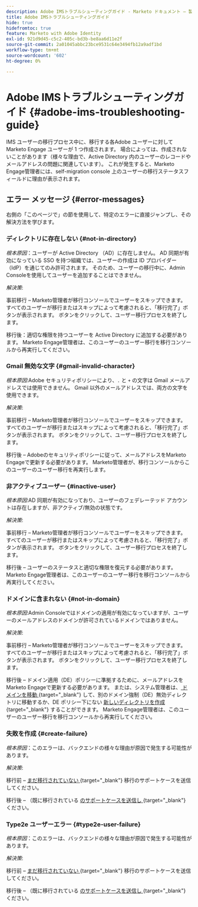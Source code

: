 ```yaml
---
description: Adobe IMSトラブルシューティングガイド - Marketo ドキュメント – 製品ドキュメント
title: Adobe IMSトラブルシューティングガイド
hide: true
hidefromtoc: true
feature: Marketo with Adobe Identity
exl-id: 921d9d45-c5c2-405c-bd3b-be8aa6d11e2f
source-git-commit: 2a01045abbc23bce9531c64e3494fb12a9adf1bd
workflow-type: tm+mt
source-wordcount: '602'
ht-degree: 0%

---
```


# Adobe IMSトラブルシューティングガイド {#adobe-ims-troubleshooting-guide}

IMS ユーザーの移行プロセス中に、移行する各Adobe ユーザーに対してMarketo Engage ユーザーが 1 つ作成されます。 場合によっては、作成されないことがあります（様々な理由で、Active Directory 内のユーザーのレコードやメールアドレスの問題に関連しています）。 これが発生すると、Marketo Engage管理者には、self-migration console 上のユーザーの移行ステータスフィールドに理由が表示されます。

## エラー メッセージ {#error-messages}

右側の「このページで」の節を使用して、特定のエラーに直接ジャンプし、その解決方法を学びます。

### ディレクトリに存在しない {#not-in-directory}

_根本原因_：ユーザーが Active Directory （AD）に存在しません。 AD 同期が有効になっている SSO を持つ組織では、ユーザーの作成は ID プロバイダー（IdP）を通じてのみ許可されます。 そのため、ユーザーの移行中に、Admin Consoleを使用してユーザーを追加することはできません。

_解決策_:

事前移行 – Marketo管理者が移行コンソールでユーザーをスキップできます。 すべてのユーザーが移行またはスキップによって考慮されると、「移行完了」ボタンが表示されます。 ボタンをクリックして、ユーザー移行プロセスを終了します。

移行後：適切な権限を持つユーザーを Active Directory に追加する必要があります。 Marketo Engage管理者は、このユーザーのユーザー移行を移行コンソールから再実行してください。

### Gmail 無効な文字 {#gmail-invalid-character}

_根本原因_:Adobe セキュリティポリシーにより、`.` と `+` の文字は Gmail メールアドレスでは使用できません。 Gmail 以外のメールアドレスでは、両方の文字を使用できます。

_解決策_:

事前移行 – Marketo管理者が移行コンソールでユーザーをスキップできます。 すべてのユーザーが移行またはスキップによって考慮されると、「移行完了」ボタンが表示されます。 ボタンをクリックして、ユーザー移行プロセスを終了します。

移行後 – Adobeのセキュリティポリシーに従って、メールアドレスをMarketo Engageで更新する必要があります。 Marketo管理者が、移行コンソールからこのユーザーのユーザー移行を再実行します。

### 非アクティブユーザー {#inactive-user}

_根本原因_:AD 同期が有効になっており、ユーザーのフェデレーテッド アカウントは存在しますが、非アクティブ/無効の状態です。

_解決策_:

事前移行 – Marketo管理者が移行コンソールでユーザーをスキップできます。 すべてのユーザーが移行またはスキップによって考慮されると、「移行完了」ボタンが表示されます。 ボタンをクリックして、ユーザー移行プロセスを終了します。

移行後 – ユーザーのステータスと適切な権限を復元する必要があります。 Marketo Engage管理者は、このユーザーのユーザー移行を移行コンソールから再実行してください。

### ドメインに含まれない {#not-in-domain}

_根本原因_:Admin Consoleではドメインの適用が有効になっていますが、ユーザーのメールアドレスのドメインが許可されているドメインではありません。

_解決策_:

事前移行 – Marketo管理者が移行コンソールでユーザーをスキップできます。 すべてのユーザーが移行またはスキップによって考慮されると、「移行完了」ボタンが表示されます。 ボタンをクリックして、ユーザー移行プロセスを終了します。

移行後 – ドメイン適用（DE）ポリシーに準拠するために、メールアドレスをMarketo Engageで更新する必要があります。 または、システム管理者は、[ ドメインを移動 ](https://helpx.adobe.com/enterprise/using/manage-domains-directories.html#move-domains-across-directories){target="_blank"} して、別のドメイン強制（DE）無効ディレクトリに移動するか、DE ポリシー下にない [ 新しいディレクトリを作成 ](https://helpx.adobe.com/jp/enterprise/using/set-up-identity.html){target="_blank"} することができます。 Marketo Engage管理者は、このユーザーのユーザー移行を移行コンソールから再実行してください。

### 失敗を作成 {#create-failure}

_根本原因_：このエラーは、バックエンドの様々な理由が原因で発生する可能性があります。

_解決策_:

移行前 – [ まだ移行されていない ](https://nation.marketo.com/t5/support/ct-p/Support){target="_blank"} 移行のサポートケースを送信してください。

移行後 – （既に移行されている [ のサポートケースを送信し ](https://experienceleague.adobe.com/home?support-tab=home#support){target="_blank"} ください。

### Type2e ユーザーエラー {#type2e-user-failure}

_根本原因_：このエラーは、バックエンドの様々な理由が原因で発生する可能性があります。

_解決策_:

移行前 – [ まだ移行されていない ](https://nation.marketo.com/t5/support/ct-p/Support){target="_blank"} 移行のサポートケースを送信してください。

移行後 – （既に移行されている [ のサポートケースを送信し ](https://experienceleague.adobe.com/home?support-tab=home#support){target="_blank"} ください。
